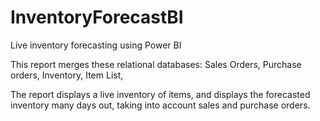# InventoryForecastBI
Live inventory forecasting using Power BI

This report merges these relational databases: 
Sales Orders, 
Purchase orders, 
Inventory, 
Item List, 

The report displays a live inventory of items, and displays the forecasted inventory many days out, taking into account sales and purchase orders.
